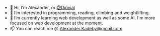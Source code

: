 - 👋 Hi, I’m Alexander, or [@Dirivial](https://github.com/Dirivial)
- 👀 I’m interested in programming, reading, climbing and weightlifting.
- 🌱 I’m currently learning web development as well as some AI. I'm more focused on web development at the moment.
- 📫 You can reach me @ Alexander.Kadeby@gmail.com

<!---
Dirivial/Dirivial is a ✨ special ✨ repository because its `README.md` (this file) appears on your GitHub profile.
You can click the Preview link to take a look at your changes.
--->
